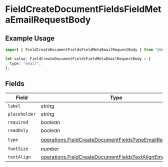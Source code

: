 # FieldCreateDocumentFieldsFieldMetaEmailRequestBody

## Example Usage

```typescript
import { FieldCreateDocumentFieldsFieldMetaEmailRequestBody } from "@documenso/sdk-typescript/models/operations";

let value: FieldCreateDocumentFieldsFieldMetaEmailRequestBody = {
  type: "email",
};
```

## Fields

| Field                                                                                                                                  | Type                                                                                                                                   | Required                                                                                                                               | Description                                                                                                                            |
| -------------------------------------------------------------------------------------------------------------------------------------- | -------------------------------------------------------------------------------------------------------------------------------------- | -------------------------------------------------------------------------------------------------------------------------------------- | -------------------------------------------------------------------------------------------------------------------------------------- |
| `label`                                                                                                                                | *string*                                                                                                                               | :heavy_minus_sign:                                                                                                                     | N/A                                                                                                                                    |
| `placeholder`                                                                                                                          | *string*                                                                                                                               | :heavy_minus_sign:                                                                                                                     | N/A                                                                                                                                    |
| `required`                                                                                                                             | *boolean*                                                                                                                              | :heavy_minus_sign:                                                                                                                     | N/A                                                                                                                                    |
| `readOnly`                                                                                                                             | *boolean*                                                                                                                              | :heavy_minus_sign:                                                                                                                     | N/A                                                                                                                                    |
| `type`                                                                                                                                 | [operations.FieldCreateDocumentFieldsTypeEmailRequestBody2](../../models/operations/fieldcreatedocumentfieldstypeemailrequestbody2.md) | :heavy_check_mark:                                                                                                                     | N/A                                                                                                                                    |
| `fontSize`                                                                                                                             | *number*                                                                                                                               | :heavy_minus_sign:                                                                                                                     | N/A                                                                                                                                    |
| `textAlign`                                                                                                                            | [operations.FieldCreateDocumentFieldsTextAlignEmail](../../models/operations/fieldcreatedocumentfieldstextalignemail.md)               | :heavy_minus_sign:                                                                                                                     | N/A                                                                                                                                    |